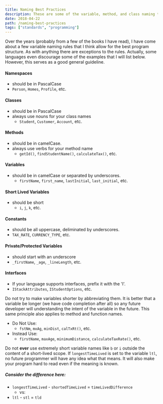```yaml
---
title: Naming Best Practices
description: These are some of the variable, method, and class naming tips that I have acquired over the years. I have outline them here and hope to update this with any future discoveries.
date: 2018-04-22
path: /naming-best-practices
tags: ["standards", "programming"]
---
```


Over the years (probably from a few of the books I have read), I have come about a few variable naming rules that I think allow for the best program structure. As with anything there are exceptions to the rules. Actually, some languages even discourage some of the examples that I will list below. However, this serves as a good general guideline.

#### Namespaces

- should be in PascalCase
- `Person`, `Homes`, `Profile`, etc.

#### Classes

- should be in PascalCase
- always use nouns for your class names
  - `Student`, `Customer`, `Account`, etc.

#### Methods

- should be in camelCase.
- always use verbs for your method name
  - `getId()`, `findStudentName()`, `calculateTax()`, etc.

#### Variables

- should be in camelCase or separated by underscores.
  - `firstName`, `first_name`, `lastInitial`, `last_initial`, etc.

#### Short Lived Variables

- should be short
  - `i`, `j`, `k`, etc.

#### Constants

- should be all uppercase, deliminated by underscores.
- `TAX_RATE`, `CURRENCY_TYPE`, etc.

#### Private/Protected Variables

- should start with an underscore
- `_firstName`, `_age`, `_lineLength`, etc.

#### Interfaces

- If your language supports interfaces, prefix it with the 'I'.
- `IStackAttributes`, `IStudentOptions`, etc.

Do not try to make variables shorter by abbreviating them. It is better that a variable be longer (we have code completion after all) so any future developer will understanding the intent of the variable in the future. This same principle also applies to method and function names.

- Do Not Use:
  - `fstNm`, `mxAg`, `minDist`, `calTxRt()`, etc.
- Instead Use:
  - `firstName`, `maxAge`, `minimumDistance`, `calculateTaxRate()`, etc.

Do not **ever** use extremely short variable names like `b` or `i` outside the content of a short-lived scope. If `longestTimeLived` is set to the variable `ltl`, no future programmer will have any idea what that means. It will also make your program hard to read even if the meaning is known.

##### Consider the difference here:

- `longestTimeLived` - `shortedTimeLived` = `timeLivedDifference`
  - vs:
- `ltl` - `stl` = `tld`
